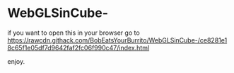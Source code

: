 # WebGLSinCube-

if you want to open this in your browser go to https://rawcdn.githack.com/BobEatsYourBurrito/WebGLSinCube-/ce8281e18c65f1e05df7d9642faf2fc06f990c47/index.html

enjoy.
